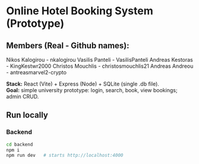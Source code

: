 # Online Hotel Booking System (Prototype)
## Members (Real - Github names):
Nikos Kalogirou - nkalogirou
Vasilis Panteli - VasilisPanteli
Andreas Kestoras - KingKestwr2000
Christos Mouchlis - christosmouchlis21
Andreas Andreou - antreasmarvel2-crypto

**Stack:** React (Vite) + Express (Node) + SQLite (single .db file).  
**Goal:** simple university prototype: login, search, book, view bookings; admin CRUD.

## Run locally
### Backend
```bash
cd backend
npm i
npm run dev   # starts http://localhost:4000
